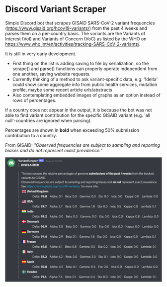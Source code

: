 # Discord Variant Scraper
Simple Discord bot that scrapes GISAID SARS-CoV-2 variant frequencies (https://www.gisaid.org/hcov19-variants/) from the past 4 weeks and parses them on a per-country basis. The variants are the Variants of Interest (VoI) and Variants of Concern (VoC) as listed by the WHO on https://www.who.int/en/activities/tracking-SARS-CoV-2-variants/. 

It is still in very early development. 
- First thing on the list is adding saving to file by serialization, so the scrape() and parse() functions can properly operate independent from one another, saving website requests.
- Currently thinking of a method to ask variant-specific data, e.g. '!delta' could show some aggregate info from public health services, mutation profile, maybe some recent article urls/abstracts
- Also contemplating embedded images of graphs as an option instead of rows of percentages.

If a country does not appear in the output, it is because the bot was not able to find variant contribution for the specific GISAID variant (e.g. 'all null'-countries are ignored when parsing).

Percentages are shown in **bold** when exceeding 50% submission contribution to a country.

From GISAID: *"Observed frequencies are subject to sampling and reporting biases and do not represent exact prevalence."*

![Alt text](images/Github_Example.png?raw=true "Title")
